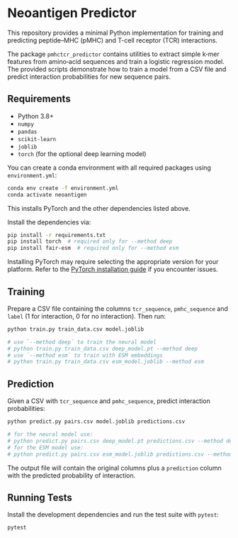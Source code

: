 # Neoantigen Predictor

This repository provides a minimal Python implementation for training and
predicting peptide–MHC (pMHC) and T-cell receptor (TCR) interactions.

The package `pmhctcr_predictor` contains utilities to extract simple k‑mer
features from amino‑acid sequences and train a logistic regression model.
The provided scripts demonstrate how to train a model from a CSV file and
predict interaction probabilities for new sequence pairs.

## Requirements

- Python 3.8+
- `numpy`
- `pandas`
- `scikit-learn`
- `joblib`
- `torch` (for the optional deep learning model)

You can create a conda environment with all required packages using
`environment.yml`:

```bash
conda env create -f environment.yml
conda activate neoantigen
```

This installs PyTorch and the other dependencies listed above.

Install the dependencies via:

```bash
pip install -r requirements.txt
pip install torch  # required only for --method deep
pip install fair-esm  # required only for --method esm
```

Installing PyTorch may require selecting the appropriate version for your
platform. Refer to the [PyTorch installation guide](https://pytorch.org/) if you
encounter issues.

## Training

Prepare a CSV file containing the columns `tcr_sequence`, `pmhc_sequence` and
`label` (1 for interaction, 0 for no interaction). Then run:

```bash
python train.py train_data.csv model.joblib

# use `--method deep` to train the neural model
# python train.py train_data.csv deep_model.pt --method deep
# use `--method esm` to train with ESM embeddings
# python train.py train_data.csv esm_model.joblib --method esm
```

## Prediction

Given a CSV with `tcr_sequence` and `pmhc_sequence`, predict interaction
probabilities:

```bash
python predict.py pairs.csv model.joblib predictions.csv

# for the neural model use:
# python predict.py pairs.csv deep_model.pt predictions.csv --method deep
# for the ESM model use:
# python predict.py pairs.csv esm_model.joblib predictions.csv --method esm
```

The output file will contain the original columns plus a `prediction` column
with the predicted probability of interaction.

## Running Tests

Install the development dependencies and run the test suite with `pytest`:

```bash
pytest
```
